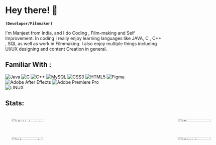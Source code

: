 # Hey there! 👋
**`(Developer/Filmmaker)`**

I'm Manjeet from India, and I do Coding , Film-making and Self Improvement. In coding I really enjoy learning languages like JAVA, C , C++ , SQL as well as work in Filmmaking. I also enjoy  multiple things including UI/UX designing and content Creation in general. 


## Familiar With :
![Java](https://img.shields.io/badge/java-%23ED8B00.svg?style=for-the-badge&logo=java&logoColor=white) 
![C](https://img.shields.io/badge/c-%2300599C.svg?style=for-the-badge&logo=c&logoColor=white) 
![C++](https://img.shields.io/badge/c++-%2300599C.svg?style=for-the-badge&logo=c%2B%2B&logoColor=white)
![MySQL](https://img.shields.io/badge/mysql-%2300f.svg?style=for-the-badge&logo=mysql&logoColor=white)
![CSS3](https://img.shields.io/badge/css3-%231572B6.svg?style=for-the-badge&logo=css3&logoColor=white) 
![HTML5](https://img.shields.io/badge/html5-%23E34F26.svg?style=for-the-badge&logo=html5&logoColor=white) 
![Figma](https://img.shields.io/badge/figma-%23F24E1E.svg?style=for-the-badge&logo=figma&logoColor=white) 
![Adobe After Effects](https://img.shields.io/badge/Adobe%20After%20Effects-9999FF.svg?style=for-the-badge&logo=Adobe%20After%20Effects&logoColor=white) 
![Adobe Premiere Pro](https://img.shields.io/badge/Adobe%20Premiere%20Pro-9999FF.svg?style=for-the-badge&logo=Adobe%20Premiere%20Pro&logoColor=white) 	
![LINUX](https://img.shields.io/badge/Linux-FCC624?style=for-the-badge&logo=linux&logoColor=black)


## Stats:

<div style="width: 1000px; margin: 0 auto; display: flex; flex-wrap: wrap; justify-content: space-between; padding: 20px;">
  <div style="width: 47%; margin-bottom: 20px;">
    <img style="width: 47%; display: block;" src="https://github-readme-stats.vercel.app/api?username=manjeetio&theme=dark&hide_border=true&include_all_commits=true&count_private=true" alt="GitHub stats">
  </div>
  <div style="width: 47%; margin-bottom: 20px;">
    <img style="width: 47%; display: block;" src="https://github-contributor-stats.vercel.app/api?username=manjeetio&limit=5&theme=dark&hide_border=true&combine_all_yearly_contributions=true" alt="Top contributors">
  </div>
  <div style="width: 45%; margin-bottom: 20px;">
    <img style="width: 47%; display: block;" src="https://github-readme-stats.vercel.app/api/top-langs/?username=manjeetio&theme=dark&hide_border=true&include_all_commits=true&count_private=true&layout=compact" alt="Most used languages">
  </div>
  <div style="width: 47%; margin-bottom: 20px;">
    <img style="width: 47%; display: block;" src="https://github-readme-streak-stats.herokuapp.com/?user=manjeetio&theme=dark&hide_border=true" alt="GitHub streak">
  </div>
</div>







